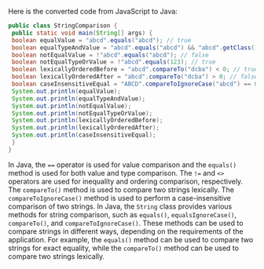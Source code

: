 Here is the converted code from JavaScript to Java:
```java
public class StringComparison {
 public static void main(String[] args) {
 boolean equalValue = "abcd".equals("abcd"); // true
 boolean equalTypeAndValue = "abcd".equals("abcd") && "abcd".getClass() == "abcd".getClass(); // true
 boolean notEqualValue = !"abcd".equals("abcd"); // false
 boolean notEqualTypeOrValue = !"abcd".equals(123); // true
 boolean lexicallyOrderedBefore = "abcd".compareTo("dcba") < 0; // true
 boolean lexicallyOrderedAfter = "abcd".compareTo("dcba") > 0; // false
 boolean caseInsensitiveEqual = "ABCD".compareToIgnoreCase("abcd") == 0; // true
 System.out.println(equalValue);
 System.out.println(equalTypeAndValue);
 System.out.println(notEqualValue);
 System.out.println(notEqualTypeOrValue);
 System.out.println(lexicallyOrderedBefore);
 System.out.println(lexicallyOrderedAfter);
 System.out.println(caseInsensitiveEqual);
 }
}
```
In Java, the `==` operator is used for value comparison and the `equals()` method is used for both value and type comparison. The `!=` and `<>` operators are used for inequality and ordering comparison, respectively. The `compareTo()` method is used to compare two strings lexically. The `compareToIgnoreCase()` method is used to perform a case-insensitive comparison of two strings.
In Java, the `String` class provides various methods for string comparison, such as `equals()`, `equalsIgnoreCase()`, `compareTo()`, and `compareToIgnoreCase()`. These methods can be used to compare strings in different ways, depending on the requirements of the application. For example, the `equals()` method can be used to compare two strings for exact equality, while the `compareTo()` method can be used to compare two strings lexically.

